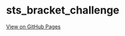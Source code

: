 # sts_bracket_challenge

[View on GitHub Pages](https://mccapobianco.github.io/sts_bracket_challenge/)
